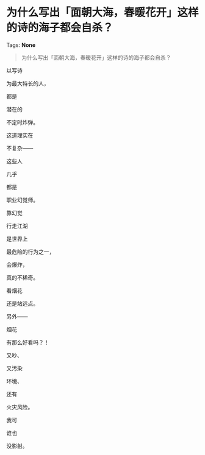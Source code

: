 # 为什么写出「面朝大海，春暖花开」这样的诗的海子都会自杀？

Tags: **None**

> 为什么写出「面朝大海，春暖花开」这样的诗的海子都会自杀？

以写诗

为最大特长的人，

都是

潜在的

不定时炸弹。

这道理实在

不复杂——

这些人

几乎

都是

职业幻觉师。

靠幻觉

行走江湖

是世界上

最危险的行为之一，

会爆炸，

真的不稀奇。

  


看烟花

还是站远点。

另外——

烟花

有那么好看吗？！

又吵、

又污染

环境、

还有

火灾风险。

我可

谁也

没影射。



